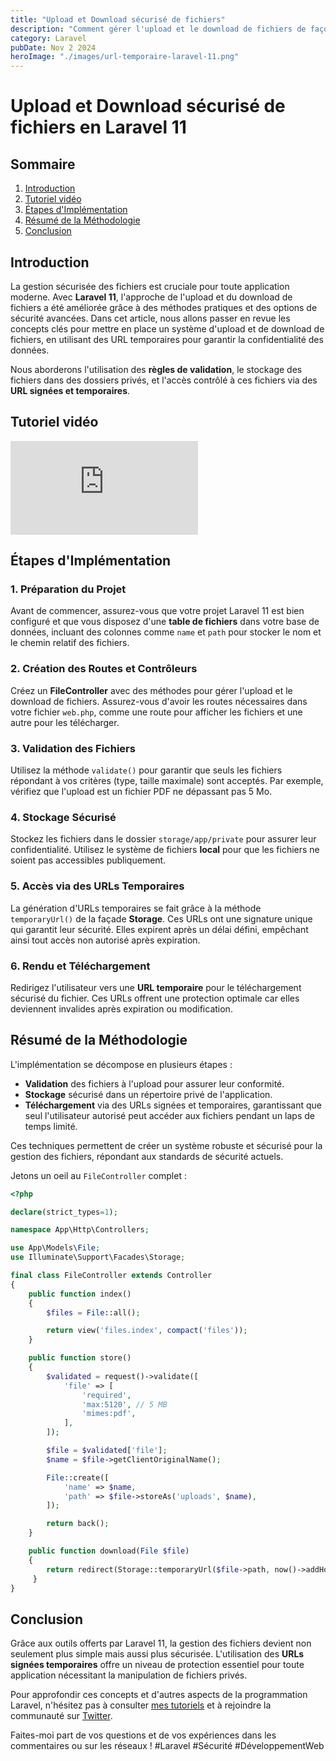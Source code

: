 ```yaml
---
title: "Upload et Download sécurisé de fichiers"
description: "Comment gérer l'upload et le download de fichiers de façon propre et sécurisée en utilisant Laravel 11."
category: Laravel
pubDate: Nov 2 2024
heroImage: "./images/url-temporaire-laravel-11.png"
---
```


# Upload et Download sécurisé de fichiers en Laravel 11

## Sommaire
1. [Introduction](#introduction)
2. [Tutoriel vidéo](#tutoriel-video)
3. [Étapes d'Implémentation](#etapes-implementation)
4. [Résumé de la Méthodologie](#resume-methodologie)
5. [Conclusion](#conclusion)

## Introduction <a name="introduction"></a>

La gestion sécurisée des fichiers est cruciale pour toute application moderne. Avec **Laravel 11**, l'approche de l'upload et du download de fichiers a été améliorée grâce à des méthodes pratiques et des options de sécurité avancées. Dans cet article, nous allons passer en revue les concepts clés pour mettre en place un système d'upload et de download de fichiers, en utilisant des URL temporaires pour garantir la confidentialité des données.

Nous aborderons l'utilisation des **règles de validation**, le stockage des fichiers dans des dossiers privés, et l'accès contrôlé à ces fichiers via des **URL signées et temporaires**.

## Tutoriel vidéo <a name="tutoriel-video"></a>

<iframe class="w-full aspect-video" src="https://www.youtube.com/embed/XkhN5wWinT0" loading="lazy" frameborder="0" allowfullscreen></iframe>

## Étapes d'Implémentation <a name="etapes-implementation"></a>

### 1. Préparation du Projet
Avant de commencer, assurez-vous que votre projet Laravel 11 est bien configuré et que vous disposez d'une **table de fichiers** dans votre base de données, incluant des colonnes comme `name` et `path` pour stocker le nom et le chemin relatif des fichiers.

### 2. Création des Routes et Contrôleurs
Créez un **FileController** avec des méthodes pour gérer l'upload et le download de fichiers. Assurez-vous d'avoir les routes nécessaires dans votre fichier `web.php`, comme une route pour afficher les fichiers et une autre pour les télécharger.

### 3. Validation des Fichiers
Utilisez la méthode `validate()` pour garantir que seuls les fichiers répondant à vos critères (type, taille maximale) sont acceptés. Par exemple, vérifiez que l'upload est un fichier PDF ne dépassant pas 5 Mo.

### 4. Stockage Sécurisé
Stockez les fichiers dans le dossier `storage/app/private` pour assurer leur confidentialité. Utilisez le système de fichiers **local** pour que les fichiers ne soient pas accessibles publiquement.

### 5. Accès via des URLs Temporaires
La génération d'URLs temporaires se fait grâce à la méthode `temporaryUrl()` de la façade **Storage**. Ces URLs ont une signature unique qui garantit leur sécurité. Elles expirent après un délai défini, empêchant ainsi tout accès non autorisé après expiration.

### 6. Rendu et Téléchargement
Redirigez l'utilisateur vers une **URL temporaire** pour le téléchargement sécurisé du fichier. Ces URLs offrent une protection optimale car elles deviennent invalides après expiration ou modification.

## Résumé de la Méthodologie <a name="resume-methodologie"></a>

L'implémentation se décompose en plusieurs étapes :

- **Validation** des fichiers à l'upload pour assurer leur conformité.
- **Stockage** sécurisé dans un répertoire privé de l'application.
- **Téléchargement** via des URLs signées et temporaires, garantissant que seul l'utilisateur autorisé peut accéder aux fichiers pendant un laps de temps limité.

Ces techniques permettent de créer un système robuste et sécurisé pour la gestion des fichiers, répondant aux standards de sécurité actuels.

Jetons un oeil au `FileController` complet :

```php
<?php

declare(strict_types=1);

namespace App\Http\Controllers;

use App\Models\File;
use Illuminate\Support\Facades\Storage;

final class FileController extends Controller
{
    public function index()
    {
        $files = File::all();

        return view('files.index', compact('files'));
    }

    public function store()
    {
        $validated = request()->validate([
            'file' => [
                'required',
                'max:5120', // 5 MB
                'mimes:pdf',
            ],
        ]);

        $file = $validated['file'];
        $name = $file->getClientOriginalName();

        File::create([
            'name' => $name,
            'path' => $file->storeAs('uploads', $name),
        ]);

        return back();
    }

    public function download(File $file)
    {
        return redirect(Storage::temporaryUrl($file->path, now()->addHour()));
     }
}
```

## Conclusion <a name="conclusion"></a>

Grâce aux outils offerts par Laravel 11, la gestion des fichiers devient non seulement plus simple mais aussi plus sécurisée. L'utilisation des **URLs signées temporaires** offre un niveau de protection essentiel pour toute application nécessitant la manipulation de fichiers privés.

Pour approfondir ces concepts et d'autres aspects de la programmation Laravel, n'hésitez pas à consulter [mes tutoriels](https://www.youtube.com/@LaravelJutsu) et à rejoindre la communauté sur [Twitter](https://twitter.com/LaravelJutsu).

Faites-moi part de vos questions et de vos expériences dans les commentaires ou sur les réseaux ! #Laravel #Sécurité #DéveloppementWeb
